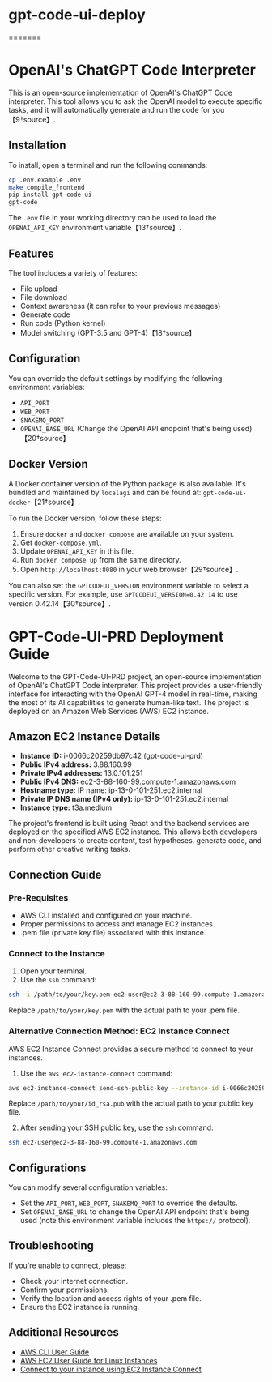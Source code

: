 
# gpt-code-ui-deploy
=======
# OpenAI's ChatGPT Code Interpreter

This is an open-source implementation of OpenAI's ChatGPT Code interpreter. This tool allows you to ask the OpenAI model to execute specific tasks, and it will automatically generate and run the code for you【9†source】.

## Installation

To install, open a terminal and run the following commands:

```bash
cp .env.example .env
make compile_frontend
pip install gpt-code-ui
gpt-code
```
The `.env` file in your working directory can be used to load the `OPENAI_API_KEY` environment variable【13†source】.

## Features

The tool includes a variety of features:

- File upload
- File download
- Context awareness (it can refer to your previous messages)
- Generate code
- Run code (Python kernel)
- Model switching (GPT-3.5 and GPT-4)【18†source】

## Configuration

You can override the default settings by modifying the following environment variables:

- `API_PORT`
- `WEB_PORT`
- `SNAKEMQ_PORT`
- `OPENAI_BASE_URL` (Change the OpenAI API endpoint that's being used)【20†source】

## Docker Version

A Docker container version of the Python package is also available. It's bundled and maintained by `localagi` and can be found at: `gpt-code-ui-docker`【21†source】.

To run the Docker version, follow these steps:

1. Ensure `docker` and `docker compose` are available on your system.
2. Get `docker-compose.yml`.
3. Update `OPENAI_API_KEY` in this file.
4. Run `docker compose up` from the same directory.
5. Open `http://localhost:8080` in your web browser【29†source】.

You can also set the `GPTCODEUI_VERSION` environment variable to select a specific version. For example, use `GPTCODEUI_VERSION=0.42.14` to use version 0.42.14【30†source】.

# GPT-Code-UI-PRD Deployment Guide

Welcome to the GPT-Code-UI-PRD project, an open-source implementation of OpenAI's ChatGPT Code interpreter. This project provides a user-friendly interface for interacting with the OpenAI GPT-4 model in real-time, making the most of its AI capabilities to generate human-like text. The project is deployed on an Amazon Web Services (AWS) EC2 instance.

## Amazon EC2 Instance Details

- **Instance ID:** i-0066c20259db97c42 (gpt-code-ui-prd)
- **Public IPv4 address:** 3.88.160.99
- **Private IPv4 addresses:** 13.0.101.251
- **Public IPv4 DNS:** ec2-3-88-160-99.compute-1.amazonaws.com
- **Hostname type:** IP name: ip-13-0-101-251.ec2.internal
- **Private IP DNS name (IPv4 only):** ip-13-0-101-251.ec2.internal
- **Instance type:** t3a.medium 

The project's frontend is built using React and the backend services are deployed on the specified AWS EC2 instance. This allows both developers and non-developers to create content, test hypotheses, generate code, and perform other creative writing tasks.

## Connection Guide

### Pre-Requisites

- AWS CLI installed and configured on your machine.
- Proper permissions to access and manage EC2 instances.
- .pem file (private key file) associated with this instance.

### Connect to the Instance

1. Open your terminal.
2. Use the `ssh` command:

```bash
ssh -i /path/to/your/key.pem ec2-user@ec2-3-88-160-99.compute-1.amazonaws.com
```

Replace `/path/to/your/key.pem` with the actual path to your .pem file.

### Alternative Connection Method: EC2 Instance Connect

AWS EC2 Instance Connect provides a secure method to connect to your instances.

1. Use the `aws ec2-instance-connect` command:

```bash
aws ec2-instance-connect send-ssh-public-key --instance-id i-0066c20259db97c42 --availability-zone us-east-1a --instance-os-user ec2-user --ssh-public-key file:///path/to/your/id_rsa.pub
```

Replace `/path/to/your/id_rsa.pub` with the actual path to your public key file.

2. After sending your SSH public key, use the `ssh` command:

```bash
ssh ec2-user@ec2-3-88-160-99.compute-1.amazonaws.com
```

## Configurations

You can modify several configuration variables:

- Set the `API_PORT`, `WEB_PORT`, `SNAKEMQ_PORT` to override the defaults.
- Set `OPENAI_BASE_URL` to change the OpenAI API endpoint that's being used (note this environment variable includes the `https://` protocol).

## Troubleshooting

If you're unable to connect, please:

- Check your internet connection.
- Confirm your permissions.
- Verify the location and access rights of your .pem file.
- Ensure the EC2 instance is running.

## Additional Resources

- [AWS CLI User Guide](https://docs.aws.amazon.com/cli/latest/userguide/cli-configure-quickstart.html)
- [AWS EC2 User Guide for Linux Instances](https://docs.aws.amazon.com/AWSEC2/latest/UserGuide/EC2_GetStarted.html)
- [Connect to your instance using EC2 Instance Connect](https://docs.aws.amazon.com/AWSEC2/latest/UserGuide/Connect-using-EC2-Instance-Connect.html?icmpid=docs_ec2_console)

